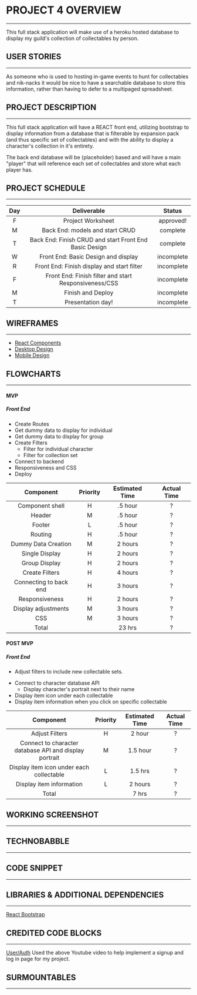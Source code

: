 # PROJECT 4 OVERVIEW

---

This full stack application will make use of a heroku hosted database to display my guild's collection of collectables by person.

## USER STORIES

---

As someone who is used to hosting in-game events to hunt for collectables and nik-nacks it would be nice to have a searchable database to store this information, rather than having to defer to a multipaged spreadsheet.

## PROJECT DESCRIPTION

---

This full stack application will have a REACT front end, utilizing bootstrap to display information from a database that is filterable by expansion pack (and thus specific set of collectables) and with the ability to display a character's collection in it's entirety.

The back end database will be (placeholder) based and will have a main "player" that will reference each set of collectables and store what each player has.

## PROJECT SCHEDULE

---

| Day |                      Deliverable                       |   Status   |
| :-: | :----------------------------------------------------: | :--------: |
|  F  |                   Project Worksheet                    | approved!  |
|  M  |            Back End: models and start CRUD             | complete |
|  T  | Back End: Finish CRUD and start Front End Basic Design | complete |
|  W  |          Front End: Basic Design and display           | incomplete |
|  R  |       Front End: Finish display and start filter       | incomplete |
|  F  | Front End: Finish filter and start Responsiveness/CSS  | incomplete |
|  M  |                   Finish and Deploy                    | incomplete |
|  T  |                   Presentation day!                    | incomplete |

## WIREFRAMES

---

- [React Components](https://drive.google.com/file/d/1XpmIEP16nVzZ7K566yMbqMb1atuLpXIy/view?usp=sharing)
- [Desktop Design](https://drive.google.com/file/d/1mvTj39GTqYUyu8exP9Rb2vUnRAkJ8KA-/view?usp=sharing)
- [Mobile Design](https://drive.google.com/file/d/1gltoIkwKS2KjEmqE4C6I17FWqHXIONAD/view?usp=sharing)

## FLOWCHARTS

---

#### MVP
##### Front End

- Create Routes
- Get dummy data to display for individual
- Get dummy data to display for group
- Create Filters
  - Filter for individual character
  - Filter for collection set
- Connect to backend
- Responsiveness and CSS
- Deploy

|       Component        | Priority | Estimated Time | Actual Time |
| :--------------------: | :------: | :------------: | :---------: |
|    Component shell     |    H     |    .5 hour     |      ?      |
|         Header         |    M     |    .5 hour     |      ?      |
|         Footer         |    L     |    .5 hour     |      ?      |
|        Routing         |    H     |    .5 hour     |      ?      |
|  Dummy Data Creation   |    M     |    2 hours     |      ?      |
|     Single Display     |    H     |    2 hours     |      ?      |
|     Group Display      |    H     |    2 hours     |      ?      |
|     Create Filters     |    H     |    4 hours     |      ?      |
| Connecting to back end |    H     |    3 hours     |      ?      |
|       Responsiveness       |    H     |    2 hours     |      ?      |
|  Display adjustments   |    M     |    3 hours     |      ?      |
|          CSS           |    M     |    3 hours     |      ?      |
|         Total          |          |     23 hrs     |      ?      |

#### POST MVP

##### Front End

- Adjust filters to include new collectable sets.
* Connect to character database API
  - Display character's portrait next to their name
* Display item icon under each collectable
* Display item information when you click on specific collectable

|                       Component                        | Priority | Estimated Time | Actual Time |
| :----------------------------------------------------: | :------: | :------------: | :---------: |
|                     Adjust Filters                     |    H     |     2 hour     |      ?      |
| Connect to character database API and display portrait |    M     |    1.5 hour    |      ?      |
|        Display item icon under each collectable        |    L     |    1.5 hrs     |      ?      |
|                Display item information                |    L     |    2 hours     |      ?      |
|                         Total                          |          |     7 hrs      |      ?      |

## WORKING SCREENSHOT

---

## TECHNOBABBLE

---

## CODE SNIPPET

---

## LIBRARIES & ADDITIONAL DEPENDENCIES
---

 [React Bootstrap](https://react-bootstrap.github.io/getting-started/introduction)

## CREDITED CODE BLOCKS
---
  [User/Auth](https://www.youtube.com/watch?v=HGgyd1bYWsE)
  Used the above Youtube video to help implement a signup and log in page for my project.

## SURMOUNTABLES

---
